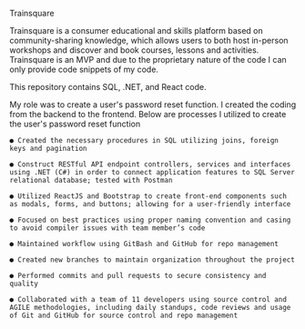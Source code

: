 Trainsquare

Trainsquare is a consumer educational and skills platform based on community-sharing knowledge, which allows users to both host in-person workshops and discover and book courses, lessons and activities.
Trainsquare is an MVP and due to the proprietary nature of the code I can only provide code snippets of my code.

This repository contains SQL, .NET, and React code.

My role was to create a user's password reset function. I created the coding from the backend to the frontend. Below are processes I utilized to create the user's password reset function

    ● Created the necessary procedures in SQL utilizing joins, foreign keys and pagination

    ● Construct RESTful API endpoint controllers, services and interfaces using .NET (C#) in order to connect application features to SQL Server relational database; tested with Postman

    ● Utilized ReactJS and Bootstrap to create front-end components such as modals, forms, and buttons; allowing for a user-friendly interface

    ● Focused on best practices using proper naming convention and casing to avoid compiler issues with team member’s code

    ● Maintained workflow using GitBash and GitHub for repo management

    ● Created new branches to maintain organization throughout the project

    ● Performed commits and pull requests to secure consistency and quality

    ● Collaborated with a team of 11 developers using source control and AGILE methodologies, including daily standups, code reviews and usage of Git and GitHub for source control and repo management
